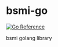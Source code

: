 # bsmi-go

[![Go Reference](https://pkg.go.dev/badge/github.com/infobsmi/bsmi-go.svg)](https://pkg.go.dev/github.com/infobsmi/bsmi-go)

bsmi golang library
